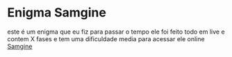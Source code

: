 # Enigma Samgine
 este é um enigma que eu fiz para passar o tempo ele foi feito todo em live e contem X fases e tem uma dificuldade media para acessar ele online [Samgine](https://000608223.codepen.website/)
